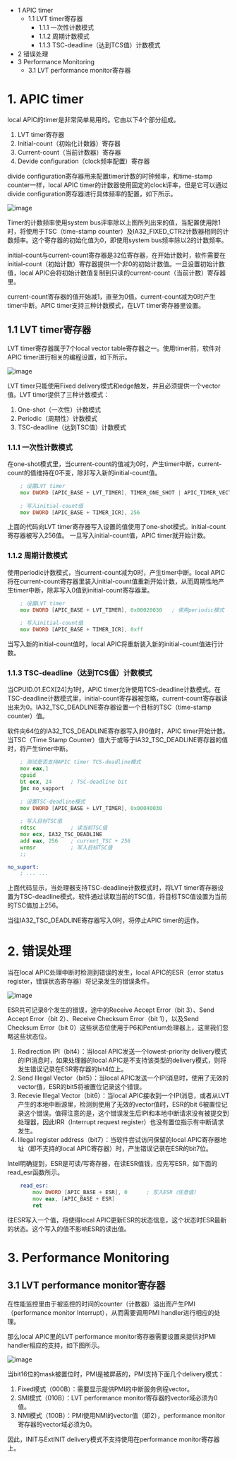 - 1 APIC timer
    - 1.1 LVT timer寄存器
        - 1.1.1 一次性计数模式
        - 1.1.2 周期计数模式
        - 1.1.3 TSC-deadline（达到TCS值）计数模式
- 2 错误处理
- 3 Performance Monitoring
    - 3.1 LVT performance monitor寄存器

# 1. APIC timer

local APIC的timer是非常简单易用的。它由以下4个部分组成。
1. LVT timer寄存器
2. Initial-count（初始化计数器）寄存器
3. Current-count（当前计数器）寄存器
4. Devide configuration（clock频率配置）寄存器

divide configuration寄存器用来配置timer计数的时钟频率，和time-stamp counter一样，local APIC timer的计数器使用固定的clock评率，但是它可以通过divide configuration寄存器进行具体频率的配置，如下所示。

![image](./images/0x22.png)

Timer的计数频率使用system bus评率除以上图所列出来的值，当配置使用除1时，将使用于TSC（time-stamp counter）及IA32\_FIXED\_CTR2计数器相同的计数频率。这个寄存器的初始化值为0，即使用system bus频率除以2的计数频率。

initial-count与current-count寄存器是32位寄存器，在开始计数时，软件需要在initial-count（初始计数）寄存器提供一个非0的初始计数值。一旦设置初始计数值，local APIC会将初始计数值复制到只读的current-count（当前计数）寄存器里。

current-count寄存器的值开始减1，直至为0值。current-count减为0时产生timer中断。APIC timer支持三种计数模式，在LVT timer寄存器里设置。

## 1.1 LVT timer寄存器

LVT timer寄存器属于7个local vector table寄存器之一。使用timer前，软件对APIC timer进行相关的编程设置，如下所示。

![image](./images/0x23.png)

LVT timer只能使用Fixed delivery模式和edge触发，并且必须提供一个vector值。LVT timer提供了三种计数模式：
1. One-shot（一次性）计数模式
2. Periodic（周期性）计数模式
3. TSC-deadline（达到TSC值）计数模式

### 1.1.1 一次性计数模式

在one-shot模式里，当current-count的值减为0时，产生timer中断，current-count的值维持在0不变，除非写入新的initial-count值。

```asm
    ; 设置LVT timer
    mov DWORD [APIC_BASE + LVT_TIMER], TIMER_ONE_SHOT | APIC_TIMER_VECTOR
    
    ; 写入initial-count值
    mov DWORD [APIC_BASE + TIMER_ICR], 256
```

上面的代码向LVT timer寄存器写入设置的值使用了one-shot模式。initial-count寄存器被写入256值。
一旦写入initial-count值，APIC timer就开始计数。

### 1.1.2 周期计数模式

使用periodic计数模式，当current-count减为0时，产生timer中断。local APIC将在current-count寄存器里装入initial-count值重新开始计数，从而周期性地产生timer中断，除非写入0值到initial-count寄存器里。

```asm
    ; 设置LVT timer
    mov DWORD [APIC_BASE + LVT_TIMER], 0x00020030   ; 使用periodic模式
    
    ; 写入initial-count值
    mov DWORD [APIC_BASE + TIMER_ICR], 0xff
```

当写入新的initial-count值时，local APIC将重新装入新的initial-count值进行计数。

### 1.1.3 TSC-deadline（达到TCS值）计数模式

当CPUID.01.ECX[24]为1时，APIC timer允许使用TCS-deadline计数模式。在TSC-deadline计数模式里，initial-count寄存器被忽略，current-count寄存器读出来为0。IA32\_TSC\_DEADLINE寄存器设置一个目标的TSC（time-stamp counter）值。

软件向64位的IA32\_TCS\_DEADLINE寄存器写入非0值时，APIC timer开始计数。当TSC（Time Stamp Counter）值大于或等于IA32\_TSC\_DEADLINE寄存器的值时，将产生timer中断。

```asm
    ; 测试是否支持APIC timer TCS-deadline模式
    mov eax,1
    cpuid
    bt ecx, 24      ; TSC-deadline bit
    jnc no_support
    
    ; 设置TSC-deadline模式
    mov DWORD [APIC_BASE + LVT_TIMER], 0x00040030
    
    ; 写入目标TSC值
    rdtsc           ; 读当前TSC值
    mov ecx, IA32_TSC_DEADLINE
    add eax, 256    ; current_TSC + 256
    wrmsr           ; 写入目标TSC值
    ;;

no_suport:
    ; ... ...
```

上面代码显示，当处理器支持TSC-deadline计数模式时，将LVT timer寄存器设置为TSC-deadline模式，软件通过读取当前的TSC值，将目标TSC值设置为当前的TSC值加上256。

当往IA32\_TSC\_DEADLINE寄存器写入0时，将停止APIC timer的运作。

# 2. 错误处理

当在local APIC处理中断时检测到错误的发生，local APIC的ESR（error status register，错误状态寄存器）将记录发生的错误条件。

![image](./images/0x24.png)

ESR共可记录8个发生的错误，途中的Receive Accept Error（bit 3）、Send Accept Error（bit 2）、Receive Checksum Error（bit 1），以及Send Checksum Error（bit 0）这些状态位使用于P6和Pentium处理器上，这里我们忽略这些状态位。

1. Redirection IPI（bit4）：当local APIC发送一个lowest-priority delivery模式的IPI消息时，如果处理器的local APIC是不支持该类型的delivery模式，则将发生错误记录在ESR寄存器的bit4位上。
2. Send Illegal Vector（bit5）：当local APIC发送一个IPI消息时，使用了无效的vector值，ESR的bit5将被置位记录这个错误。
3. Recevie Illegal Vector（bit6）：当local APIC接收到一个IPI消息，或者从LVT产生的本地中断源里，检测到使用了无效的vector值时，ESR的bit 6被置位记录这个错误。值得注意的是，这个错误发生后IPI和本地中断请求没有被提交到处理器，因此IRR（Interrupt request register）也没有置位指示有中断请求发生。
4. Illegal register address（bit7）：当软件尝试访问保留的local APIC寄存器地址（即不支持的local APIC寄存器）时，产生错误记录在ESR的bit7位。

Intel明确提到，ESR是可读/写寄存器，在读ESR值钱，应先写ESR，如下面的read_esr函数所示。

```asm
    read_esr:
        mov DWORD [APIC_BASE + ESR], 0      ; 写入ESR（任意值）
        mov eax, [APIC_BASE + ESR]
        ret
```

往ESR写入一个值，将使得local APIC更新ESR的状态信息，这个状态时ESR最新的状态。这个写入的值不影响ESR的读出值。

# 3. Performance Monitoring

## 3.1 LVT performance monitor寄存器

在性能监控里由于被监控的时间的counter（计数器）溢出而产生PMI（performance monitor Interrupt），从而需要调用PMI handler进行相应的处理。

那么local APIC里的LVT performance monitor寄存器需要设置来提供对PMI handler相应的支持，如下图所示。

![image](./images/0x25.png)

当bit16位的mask被置位时，PMI是被屏蔽的，PMI支持下面几个delivery模式：
1. Fixed模式（000B）：需要显示提供PMI的中断服务例程vector。
2. SMI模式（010B）：LVT performance monitor寄存器的vector域必须为0值。
3. NMI模式（100B）：PMI使用NMI的vector值（即2），performance monitor寄存器的vector域必须为0。

因此，INIT与ExtINIT delivery模式不支持使用在performance monitor寄存器上。

